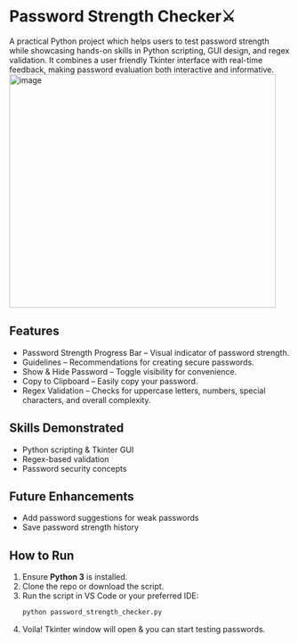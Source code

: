 # Password Strength Checker⚔️
A practical Python project which helps users to test password strength while showcasing hands-on skills in Python scripting, GUI design, and regex validation.
It combines a user friendly Tkinter interface with real-time feedback, making password evaluation both interactive and informative.  
<img width="479" height="419" alt="image" src="https://github.com/user-attachments/assets/b8ca7971-73c3-4277-98aa-57819ca47809" />

## Features
- Password Strength Progress Bar – Visual indicator of password strength.  
- Guidelines – Recommendations for creating secure passwords.  
- Show & Hide Password – Toggle visibility for convenience.  
- Copy to Clipboard – Easily copy your password.  
- Regex Validation – Checks for uppercase letters, numbers, special characters, and overall complexity.  

## Skills Demonstrated 
- Python scripting & Tkinter GUI
- Regex-based validation
- Password security concepts

## Future Enhancements
- Add password suggestions for weak passwords
- Save password strength history

## How to Run
1. Ensure **Python 3** is installed.  
2. Clone the repo or download the script.  
3. Run the script in VS Code or your preferred IDE:  
   ```bash
   python password_strength_checker.py
4. Voila! Tkinter window will open & you can start testing passwords.
